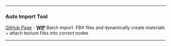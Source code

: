  ---
 ### Auto Import Tool

[GitHub Page](https://github.com/BlakeXYZ/Blender-Tools/tree/main/_auto_import_tool) - **<ins>WIP</ins>** Batch import .FBX files and dynamically create materials + attach texture files into correct nodes

---

